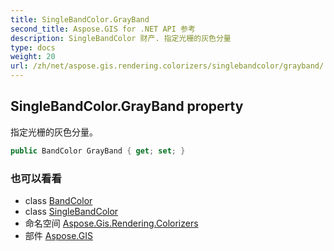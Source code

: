 ```yaml
---
title: SingleBandColor.GrayBand
second_title: Aspose.GIS for .NET API 参考
description: SingleBandColor 财产. 指定光栅的灰色分量
type: docs
weight: 20
url: /zh/net/aspose.gis.rendering.colorizers/singlebandcolor/grayband/
---
```

## SingleBandColor.GrayBand property

指定光栅的灰色分量。

```csharp
public BandColor GrayBand { get; set; }
```

### 也可以看看

* class [BandColor](../../bandcolor/)
* class [SingleBandColor](../)
* 命名空间 [Aspose.Gis.Rendering.Colorizers](../../singlebandcolor/)
* 部件 [Aspose.GIS](../../../)


